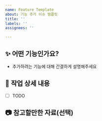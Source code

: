 ```yaml
---
name: Feature Template
about: 기능 추가 이슈 템플릿
title: ''
labels: ''
assignees: ''

---
```


## ✨ 어떤 기능인가요?
- 추가하려는 기능에 대해 간결하게 설명해주세요

## 📝 작업 상세 내용
- [ ] TODO

## 📷 참고할만한 자료(선택)
